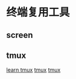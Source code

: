 # 终端复用工具

## screen

## tmux

[learn tmux](https://danielmiessler.com/study/tmux/)
[tmux](https://liqiang.io/post/linux-command-tools-tmux)
[tmux](https://segmentfault.com/a/1190000038202767)
